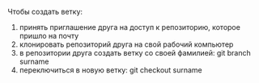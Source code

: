 Чтобы создать ветку:
1) принять приглашение друга на доступ к репозиторию, которое пришло на почту
2) клонировать репозиторий друга на свой рабочий компьютер
3) в репозитории друга создать ветку со своей фамилией: git branch surname
4) переключиться в новую ветку: git checkout surname
